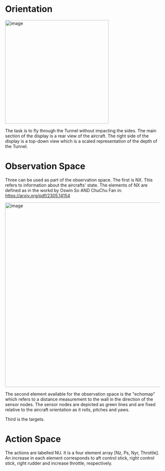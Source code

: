 # Orientation

<img width="337" alt="image" src="https://github.com/gregsearch/tunnel/assets/20931037/f98685d6-e7c8-466f-a3ef-612f02ad8b13">

The task is to fly through the Tunnel without impacting the sides. The main section of the display is a rear view of the aircraft. The right side of the display is a top-down view which is a scaled representation of the depth of the Tunnel.

# Observation Space

Three can be used as part of the observation space. The first is NX. This refers to information about the aircrafts' state. The elements of NX are defined as in the workd by Oswin So AND ChuChu Fan in: https://arxiv.org/pdf/2305.14154

<img width="600" alt="image" src="https://github.com/gregsearch/tunnel/assets/20931037/db26fe31-156a-40e5-b2ac-95ae5ecef574">

The second element available for the observation space is the "echomap" which refers to a distance measurement to the wall in the direction of the sensor nodes. The sensor nodes are depicted as green lines and are fixed relative to the aircraft orientation as it rolls, pitches and yaws.

Third is the targets. 

# Action Space 

The actions are labelled NU. It is a four element array [Nz, Ps, Nyr, Throttle]. An increase in each element corresponds to aft control stick, right control stick, right rudder and increase throttle, respectively. 
